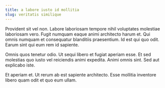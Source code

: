 ```yaml
---
title: a labore iusto id mollitia
slug: veritatis similique
---
```


Provident sit vel non. Labore laboriosam tempore nihil voluptates molestiae laboriosam vero. Fugit numquam eaque animi architecto harum et. Qui omnis numquam et consequatur blanditiis praesentium. Id est qui quo odit. Earum sint qui eum rem id sapiente.

Omnis quos tenetur odio. Ut sequi libero et fugiat aperiam esse. Et sed molestias quo iusto vel reiciendis animi expedita. Animi omnis sint. Sed aut explicabo iste.

Et aperiam et. Ut rerum ab est sapiente architecto. Esse mollitia inventore libero quam odit et quo eum ullam.

